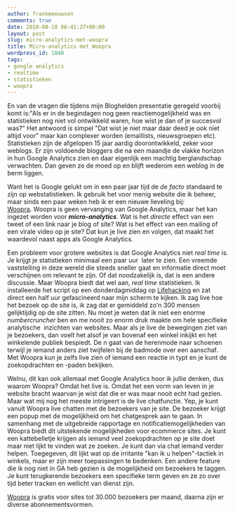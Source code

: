```yaml
---
author: frankmeeuwsen
comments: true
date: 2010-08-18 06:41:27+00:00
layout: post
slug: micro-analytics-met-woopra
title: Micro-analytics met Woopra
wordpress_id: 1040
tags:
- google analytics
- realtime
- statistieken
- woopra
---
```


En van de vragen die tijdens mijn Bloghelden presentatie geregeld voorbij komt is:"Als er in de begindagen nog geen reactiemogelijkheid was en statistieken nog niet vol ontwikkeld waren, hoe wist je dan of je succesvol was?" Het antwoord is simpel "Dat wist je niet maar daar deed je ook niet altijd voor" maar kan complexer worden (emaillists, nieuwsgroepen etc). Statistieken zijn de afgelopen 15 jaar aardig doorontwikkeld, zeker voor weblogs. Er zijn voldoende bloggers die na een maandje de vlakke horizon in hun Google Analytics zien en daar eigenlijk een machtig berglandschap verwachten. Dan geven ze de moed op en blijft wederom een weblog in de berm liggen.

Want het is Google gelukt om in een paar jaar tijd de _de facto_ standaard te zijn op webstatistieken. Ik gebruik het voor menig website die ik beheer, maar sinds een paar weken heb ik er een nieuwe lieveling bij: [Woopra](http://www.woopra.com/). Woopra is geen vervanging van Google Analytics, maar het kan ingezet worden voor _**micro-analytics**_. Wat is het _directe_ effect van een tweet of een link naar je blog of site? Wat is het effect van een mailing of een virale video op je site? Dat kun je live zien en volgen, dat maakt het waardevol naast apps als Google Analytics.

<!-- more -->

Een probleem voor grotere websites is dat Google Analytics niet _real time_ is. Je krijgt je statistieken minimaal een paar uur  later te zien. Een vreemde vaststelling in deze wereld die steeds sneller gaat en informatie direct moet verschijnen om relevant te zijn. Of dat noodzakelijk is, dat is een andere discussie. Maar Woopra biedt dat wel aan, _real time_ statistieken. Ik installeerde het script op een donderdagmiddag op [Lifehacking](http://www.lifehacking.nl) en zat direct een half uur gefascineerd naar mijn scherm te kijken. Ik zag live hoe het bezoek op de site is, ik zag dat er gemiddeld zo'n 300 mensen gelijktijdig op de site zitten. Nu moet je weten dat ik niet een enorme _numbercruncher_ ben en me nooit zo enorm druk maakte om hele specifieke analytische  inzichten van websites. Maar als je live de bewegingen ziet van je bezoekers, dan voelt het alsof je van bovenaf een winkel inkijkt en het winkelende publiek bespiedt. De n gaat van de herenmode naar schoenen terwijl je iemand anders ziet twijfelen bij de badmode over een aanschaf. Met Woopra kun je zelfs live zien of iemand een reactie in typt en je kunt de zoekopdrachten en -paden bekijken.

Welnu, dit kan ook allemaal met Google Analytics hoor ik jullie denken, dus waarom Woopra? Omdat het live is. Omdat het een vorm van leven in je website bracht waarvan je wist dat die er was maar nooit echt had gezien. Maar wat mij nog het meeste intrigeert is de live chatfunctie. Yep, je kunt vanuit Woopra live chatten met de bezoekers van je site. De bezoeker krijgt een popup met de mogelijkheid om het chatgesprek aan te gaan. In samenhang met de uitgebreide rapportage en notificatiemogelijkheden van Woopra biedt dit uitstekende mogelijkheden voor ecommerce sites. Je kunt een kattebelletje krijgen als iemand veel zoekopdrachten op je site doet maar niet lijkt te vinden wat ze zoeken. Je kunt dan via chat iemand verder helpen. Toegegeven, dit lijkt wat op de irritante "kan ik u helpen"-tactiek in winkels, maar er zijn meer toepassingen te bedenken. Een andere feature die ik nog niet in GA heb gezien is de mogelijkheid om bezoekers te taggen. Je kunt terugkerende bezoekers een specifieke term geven en ze zo over tijd beter tracken en wellicht van dienst zijn.

[Woopra](http://www.woopra.com/) is gratis voor sites tot 30.000 bezoekers per maand, daarna zijn er diverse abonnementsvormen.
